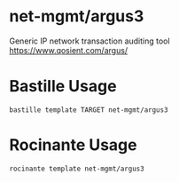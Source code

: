 # net-mgmt/argus3
Generic IP network transaction auditing tool
https://www.qosient.com/argus/

# Bastille Usage
```shell
bastille template TARGET net-mgmt/argus3
```

# Rocinante Usage
```shell
rocinante template net-mgmt/argus3
```
